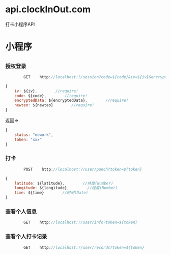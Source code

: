 # api.clockInOut.com
打卡小程序API

# 小程序
## 
### 授权登录
```js
		GET    http://localhost:?/session?code=${code}&iv=${iv}&encryptedData=${encryptedData}&newteo=${newteo}
```
```js
{
	iv: ${iv},        //require!
	code: ${code},        //require!
	encryptedData: ${encryptedData},        //require!
	newteo: ${newteo}        //require!
}
```
返回=>
```js
{
	status: "nowork",
	token: "xxx"
}
```

### 打卡
```js
		POST    http://localhost:?/user/punch?token=${token}
```
```js
{
	latitude: ${latitude},        //纬度(Number)
	longitude: ${longitude},        //经度(Number)
	time: ${time}        //时间(Date)
}
```
### 查看个人信息
```js
		GET    http://localhost:?/user/info?token=${token}
```
### 查看个人打卡记录
```js
		GET    http://localhost:?/user/records?token=${token}
```